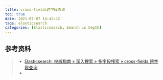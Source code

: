 ```yaml
---
title: cross-fields跨字段查询
toc: true
date: 2021-07-07 14:41:42
tags: elasticsearch
categories: [Elasticsearch, Search in Depth]
---
```






## 参考资料
> - [Elasticsearch: 权威指南 » 深入搜索 » 多字段搜索 » cross-fields 跨字段查询](https://www.elastic.co/guide/cn/elasticsearch/guide/current/_cross_fields_queries.html#_cross_fields_queries)
> - []()
